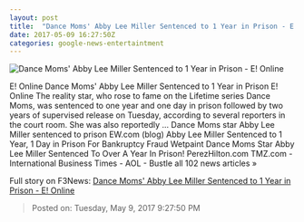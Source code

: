 ```yaml
---
layout: post
title:  "Dance Moms' Abby Lee Miller Sentenced to 1 Year in Prison - E! Online"
date: 2017-05-09 16:27:50Z
categories: google-news-entertaintment
---
```


![Dance Moms' Abby Lee Miller Sentenced to 1 Year in Prison - E! Online](http://akns-images.eonline.com/eol_images/Entire_Site/201749/rs_600x600-170509091637-600abby-lee-miller-court.jpg?downsize=450:*&crop=450:350;left,top)

E! Online Dance Moms' Abby Lee Miller Sentenced to 1 Year in Prison E! Online The reality star, who rose to fame on the Lifetime series Dance Moms, was sentenced to one year and one day in prison followed by two years of supervised release on Tuesday, according to several reporters in the court room. She was also reportedly ... Dance Moms star Abby Lee Miller sentenced to prison EW.com (blog) Abby Lee Miller Sentenced to 1 Year, 1 Day in Prison For Bankruptcy Fraud Wetpaint Dance Moms Star Abby Lee Miller Sentenced To Over A Year In Prison! PerezHilton.com TMZ.com - International Business Times - AOL - Bustle all 102 news articles »


Full story on F3News: [Dance Moms' Abby Lee Miller Sentenced to 1 Year in Prison - E! Online](http://www.f3nws.com/n/dtBQPF)

> Posted on: Tuesday, May 9, 2017 9:27:50 PM
